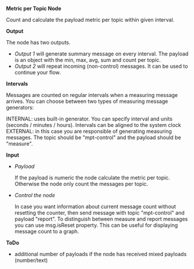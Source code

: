 **Metric per Topic Node**

Count and calculate the payload metric per topic within given interval.

**Output**

The node has two outputs.

- *Output 1* will generate summary message on every interval.  The payload is an object with the min, max, avg, sum and count per topic.
- *Output 2* will repeat incoming (non-control) messages. It can be used to continue your flow.

**Intervals**

Messages are counted on regular intervals when a measuring message arrives. You can choose between two types of measuring message generators:

INTERNAL: uses built-in generator. You can specify interval and units (seconds / minutes / hours). Intervals can be aligned to the system clock
EXTERNAL: in this case you are responsible of generating measuring messages. The topic should be "mpt-control" and the payload should be "measure".

**Input**

- *Payload*

  If the payload is numeric the node calculate the metric per topic. Otherwise the node only count the messages per topic.

- *Control the node*

  In case you want information about current message count without resetting the counter, then send message with topic "mpt-control" and payload "report". To distinguish between measure and report messages you can use msg.isReset property. This can be useful for displaying message count to a graph.

**ToDo**

- additional number of payloads if the node has received mixed payloads (number/text)
